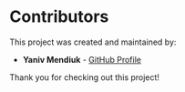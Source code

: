 # Contributors  

This project was created and maintained by:  

- **Yaniv Mendiuk** - [GitHub Profile](https://github.com/YanivMendiuk)  

Thank you for checking out this project!

